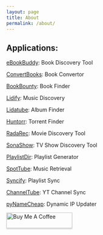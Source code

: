 ```yaml
---
layout: page
title: About
permalink: /about/
---
```


## Applications:

[eBookBuddy](https://github.com/TheWicklowWolf/eBookBuddy): Book Discovery Tool  

[ConvertBooks](https://github.com/TheWicklowWolf/ConvertBooks): Book Convertor  

[BookBounty](https://github.com/TheWicklowWolf/BookBounty): Book Finder

[Lidify](https://github.com/TheWicklowWolf/Lidify): Music Discovery  

[Lidatube](https://github.com/TheWicklowWolf/Lidatube): Album Finder

[Huntorr](https://github.com/TheWicklowWolf/Huntorr): Torrent Finder  

[RadaRec](https://github.com/TheWicklowWolf/RadaRec): Movie Discovery Tool  

[SonaShow](https://github.com/TheWicklowWolf/SonaShow): TV Show Discovery Tool  

[PlaylistDir](https://github.com/TheWicklowWolf/PlaylistDir): Playlist Generator  

[SpotTube](https://github.com/TheWicklowWolf/SpotTube): Music Retrieval 

[Syncify](https://github.com/TheWicklowWolf/Syncify): Playlist Sync  

[ChannelTube](https://github.com/TheWicklowWolf/ChannelTube): YT Channel Sync  

[pyNameCheap](https://github.com/TheWicklowWolf/pyNameCheap): Dynamic IP Updater  



<a href="https://www.buymeacoffee.com/thewicklow" target="_blank"><img src="https://www.buymeacoffee.com/assets/img/custom_images/orange_img.png" alt="Buy Me A Coffee" style="height: 41px !important;width: 174px !important;box-shadow: 0px 3px 2px 0px rgba(190, 190, 190, 0.5) !important;-webkit-box-shadow: 0px 3px 2px 0px rgba(190, 190, 190, 0.5) !important;" ></a>

